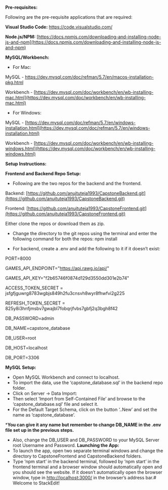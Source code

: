 **Pre-requisites:**  
  
Following are the pre-requisite applications that are required:  
  
**Visual Studio Code:** https://code.visualstudio.com/

  

**Node.js/NPM:** [https://docs.npmjs.com/downloading-and-installing-node-js-and-npm](https://docs.npmjs.com/downloading-and-installing-node-js-and-npm)

  

**MySQL/Workbench:**

  

-   For Mac:

  

MySQL - https://dev.mysql.com/doc/refman/5.7/en/macos-installation-pkg.html

Workbench - [https://dev.mysql.com/doc/workbench/en/wb-installing-mac.html](https://dev.mysql.com/doc/workbench/en/wb-installing-mac.html)

  

-   For Windows:

MySQL - [https://dev.mysql.com/doc/refman/5.7/en/windows-installation.html](https://dev.mysql.com/doc/refman/5.7/en/windows-installation.html)

Workbench - [https://dev.mysql.com/doc/workbench/en/wb-installing-windows.html](https://dev.mysql.com/doc/workbench/en/wb-installing-windows.html)

  

  

**Setup Instructions:**  

**Frontend and Backend Repo Setup:**

-   Following are the two repos for the backend and the frontend.

Backend: [https://github.com/anujtuteja1993/CapstoneBackend.git](https://github.com/anujtuteja1993/CapstoneBackend.git)

Frontend: [https://github.com/anujtuteja1993/CapstoneFrontend.git](https://github.com/anujtuteja1993/CapstoneFrontend.git)

Either clone the repos or download them as zip.

-   Change the directory to the git repos using the terminal and enter the following command for both the repos:
npm install

-   For backend, create a .env and add the following to it if it doesn’t exist:

PORT=8000

GAMES_API_ENDPOINT="https://api.rawg.io/api/"

GAMES_API_KEY="f2b65746f0874d129d3550dd301e2b74"

ACCESS_TOKEN_SECRET = jsfgfjguwrg8783wgbjs849h2fu3cnsvh8wyr8fhwfvi2g225

REFRESH_TOKEN_SECRET = 825y8i3hnfjmsbv7gwajbl7fobqrjfvbs7gbfj2q3bgh8f42

DB_PASSWORD=admin

DB_NAME=capstone_database

DB_USER=root

DB_HOST=localhost

DB_PORT=3306

**MySQL Setup:**
-   Open MySQL Workbench and connect to localhost.
-   To import the data, use the ‘capstone_database.sql’ in the backend repo folder.
-   Click on Server -> Data Import:
-   Then select ‘Import from Self-Contained File’ and browse to the ‘capstone_database.sql’ file and select it.
-   For the Default Target Schema, click on the button ‘..New’ and set the name as ‘capstone_database’.

***You can give it any name but remember to change DB_NAME in the .env file set up in the previous steps.**

-   Also, change the DB_USER and DB_PASSWORD to your MySQL Server root Username and Password.
**Launching the App:**
-   To launch the app, open two separate terminal windows and change the directory to CapstoneFrontend and CapstoneBackend folders.
-   Type ‘npm start’ in the backend terminal, followed by ‘npm start’ in the frontend terminal and a browser window should automatically open and you should see the website. If it doesn’t automatically open the browser window, type in [http://localhost:3000/](http://localhost:3000/) in the browser’s address bar.# Welcome to StackEdit!
